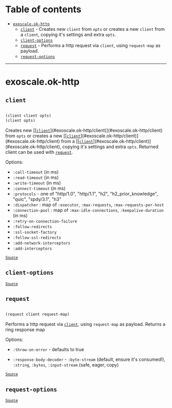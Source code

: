 # Table of contents
-  [`exoscale.ok-http`](#exoscale.ok-http) 
    -  [`client`](#exoscale.ok-http/client) - Creates new <code>client</code> from <code>opts</code> or creates a new <code>client</code> from a <code>client</code>, copying it's settings and extra <code>opts</code>.
    -  [`client-options`](#exoscale.ok-http/client-options)
    -  [`request`](#exoscale.ok-http/request) - Performs a http request via <code>client</code>, using <code>request-map</code> as payload.
    -  [`request-options`](#exoscale.ok-http/request-options)

-----
# <a name="exoscale.ok-http">exoscale.ok-http</a>






## <a name="exoscale.ok-http/client">`client`</a><a name="exoscale.ok-http/client"></a>
``` clojure

(client client opts)
(client opts)
```

Creates new [[[`client`](#exoscale.ok-http/client)](#exoscale.ok-http/client)](#exoscale.ok-http/client) from `opts` or creates a new [[[`client`](#exoscale.ok-http/client)](#exoscale.ok-http/client)](#exoscale.ok-http/client) from a [[[`client`](#exoscale.ok-http/client)](#exoscale.ok-http/client)](#exoscale.ok-http/client),
  copying it's settings and extra `opts`. Returned client can be used with
  [`request`](#exoscale.ok-http/request).

  Options:

  * `:call-timeout` (in ms)
  * `:read-timeout` (in ms)
  * `:write-timeout` (in ms)
  * `:connect-timeout` (in ms)
  * `:protocols` - one of "http/1.0", "http/1.1", "h2", "h2_prior_knowledge", "quic", "spdy/3.1", "h3"
  * `:dispatcher` : map of `:executor`, `:max-requests`, `:max-requests-per-host`
  * `:connection-pool` : map of `:max-idle-connections`, `:keepalive-duration` (in ms)
  * `:retry-on-connection-failure`
  * `:follow-redirects`
  * `:ssl-socket-factory`
  * `:follow-ssl-redirects`
  * `:add-network-interceptors`
  * `:add-interceptors`
<p><sub><a href="https://github.com/exoscale/ok-http/blob/main/src/exoscale/ok_http.clj#L13-L42">Source</a></sub></p>

## <a name="exoscale.ok-http/client-options">`client-options`</a><a name="exoscale.ok-http/client-options"></a>



<p><sub><a href="https://github.com/exoscale/ok-http/blob/main/src/exoscale/ok_http.clj#L11-L11">Source</a></sub></p>

## <a name="exoscale.ok-http/request">`request`</a><a name="exoscale.ok-http/request"></a>
``` clojure

(request client request-map)
```

Performs a http request via [`client`](#exoscale.ok-http/client), using `request-map` as payload.
   Returns a ring response map

  Options:
  * `:throw-on-error` - defaults to true

  * `:response-body-decoder` - `:byte-stream` (default, ensure it's consumed!),
  `:string`, `:bytes`, `:input-stream` (safe, eager, copy)
<p><sub><a href="https://github.com/exoscale/ok-http/blob/main/src/exoscale/ok_http.clj#L48-L63">Source</a></sub></p>

## <a name="exoscale.ok-http/request-options">`request-options`</a><a name="exoscale.ok-http/request-options"></a>



<p><sub><a href="https://github.com/exoscale/ok-http/blob/main/src/exoscale/ok_http.clj#L44-L46">Source</a></sub></p>
